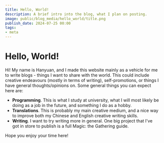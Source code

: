 ```yaml
---
title: Hello, World!
description: A brief intro into the blog, what I plan on posting.
image: public/blog_media/hello_world/title.png
publish_date: 2024-07-25 00:00
tags:
- meta
---
```

# Hello, World!

Hi! My name is Hanyuan, and I made this website mainly as a vehicle for me
to write blogs - things I want to share with the world. This could include
creative endeavours (mostly in terms of writing), self-promotions, or things
I have general thoughts/opinions on. Some general things you can expect here are:

- **Programming**. This is what I study at university, what I will most likely be
doing as a job in the future, and something I do as a hobby.
- **Translations**. This is probably my main creative medium, and a nice way to
improve both my Chinese and English creative writing skills.
- **Writing**. I want to try writing more in general. One big project that I've got
in store to publish is a full Magic: the Gathering guide.

Hope you enjoy your time here!
